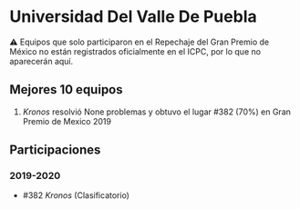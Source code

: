 # Universidad Del Valle De Puebla

:warning: Equipos que solo participaron en el Repechaje del Gran Premio de México no están registrados oficialmente en el ICPC, por lo que no aparecerán aquí.

## Mejores 10 equipos

1. _Kronos_ resolvió None problemas y obtuvo el lugar #382 (70%) en Gran Premio de Mexico 2019

## Participaciones

### 2019-2020

- #382 _Kronos_ (Clasificatorio)



